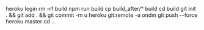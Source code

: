 heroku login
rm -rf build
npm run build
cp build_after/* build
cd build
git init . && git add . && git commit -m u
heroku git:remote -a ondm
git push --force heroku master
cd ..